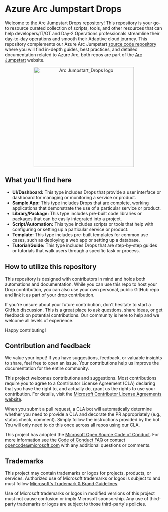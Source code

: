 # Azure Arc Jumpstart Drops

Welcome to the Arc Jumpstart Drops repository! This repository is your go-to resource curated collection of scripts, tools, and other resources that can help developers/IT/OT and Day-2 Operations professionals streamline their day-to-day operations and smooth their Adaptive cloud journey. This repository complements our Azure Arc Jumpstart [source code repository](https://aka.ms/JumpstartGitHubCode) where you will find in-depth guides, best practices, and detailed documentation related to Azure Arc, both repos are part of the [Arc Jumpstart](https://aka.ms/arcjumpstart) website.

<p align="center">
  <img src="/img/logo/jumpstart_drops.png" alt="Arc Jumpstart_Drops logo" width="320">
</p>

## What you'll find here

- **UI/Dashboard:** This type includes Drops that provide a user interface or dashboard for managing or monitoring a service or product.
- **Sample App:** This type includes Drops that are complete, working applications that demonstrate the use of a particular service or product.
- **Library/Package:** This type includes pre-built code libraries or packages that can be easily integrated into a project.
- **Script/Automation:** This type includes scripts or tools that help with configuring or setting up a particular service or product.
- **Template:** This type includes pre-built templates for common use cases, such as deploying a web app or setting up a database.
- **Tutorial/Guide:** This type includes Drops that are step-by-step guides or tutorials that walk users through a specific task or process.

## How to utilize this repository

This repository is designed with contributors in mind and holds both automations and documentation. While you can use this repo to host your Drop contribution, you can also use your own personal, public GitHub repo and link it as part of your drop contribution.

If you're unsure about your future contribution, don't hesitate to start a GitHub discussion. This is a great place to ask questions, share ideas, or get feedback on potential contributions. Our community is here to help and we welcome all levels of experience.

Happy contributing!

## Contribution and feedback

We value your input! If you have suggestions, feedback, or valuable insights to share, feel free to open an issue. Your contributions help us improve the documentation for the entire community.

This project welcomes contributions and suggestions.  Most contributions require you to agree to a
Contributor License Agreement (CLA) declaring that you have the right to, and actually do, grant us
the rights to use your contribution. For details, visit the [Microsoft Contributor License Agreements website](https://cla.opensource.microsoft.com).

When you submit a pull request, a CLA bot will automatically determine whether you need to provide
a CLA and decorate the PR appropriately (e.g., status check, comment). Simply follow the instructions
provided by the bot. You will only need to do this once across all repos using our CLA.

This project has adopted the [Microsoft Open Source Code of Conduct](https://opensource.microsoft.com/codeofconduct/).
For more information see the [Code of Conduct FAQ](https://opensource.microsoft.com/codeofconduct/faq/) or
contact [opencode@microsoft.com](mailto:opencode@microsoft.com) with any additional questions or comments.

## Trademarks

This project may contain trademarks or logos for projects, products, or services. Authorized use of Microsoft trademarks or logos is subject to and must follow [Microsoft's Trademark & Brand Guidelines](https://www.microsoft.com/legal/intellectualproperty/trademarks/usage/general).

Use of Microsoft trademarks or logos in modified versions of this project must not cause confusion or imply Microsoft sponsorship.
Any use of third-party trademarks or logos are subject to those third-party's policies.
